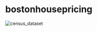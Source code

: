 # bostonhousepricing
![census_dataset](https://user-images.githubusercontent.com/114376944/210140269-d7e988cc-dc10-40ec-a342-77dad7ccecf8.PNG)

